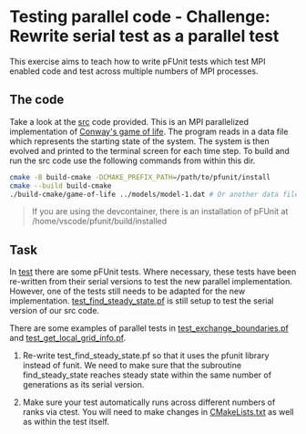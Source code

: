 # Testing parallel code - Challenge: Rewrite serial test as a parallel test

This exercise aims to teach how to write pFUnit tests which test MPI enabled code and test across multiple numbers of MPI
processes.

## The code

Take a look at the [src](./src) code provided. This is an MPI parallelized implementation of
[Conway's game of life](http://en.wikipedia.org/wiki/Conway%27s_Game_of_Life). The program reads in a data file which represents
the starting state of the system. The system is then evolved and printed to the terminal screen for each time step. To build and
run the src code use the following commands from within this dir.

```bash
cmake -B build-cmake -DCMAKE_PREFIX_PATH=/path/to/pfunit/install
cmake --build build-cmake
./build-cmake/game-of-life ../models/model-1.dat # Or another data file
```

> If you are using the devcontainer, there is an installation of pFUnit at /home/vscode/pfunit/build/installed

## Task

In [test](./test) there are some pFUnit tests. Where necessary, these tests have been re-written from their serial versions to test
the new parallel implementation. However, one of the tests still needs to be adapted for the new implementation.
[test_find_steady_state.pf](./test/test_find_steady_state.pf) is still setup to test the serial version of our src code.

There are some examples of parallel tests in [test_exchange_boundaries.pf](./test/test_exchange_boundaries.pf) and
[test_get_local_grid_info.pf](./test/test_get_local_grid_info.pf).

1. Re-write test_find_steady_state.pf so that it uses the pfunit library instead of funit. We need to make sure that the subroutine
   find_steady_state reaches steady state within the same number of generations as its serial version.

2. Make sure your test automatically runs across different numbers of ranks via ctest. You will need to make changes in
   [CMakeLists.txt](./CMakeLists.txt) as well as within the test itself.
